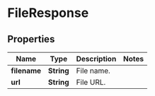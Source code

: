 

# FileResponse


## Properties

| Name | Type | Description | Notes |
|------------ | ------------- | ------------- | -------------|
|**filename** | **String** | File name. |  |
|**url** | **String** | File URL. |  |



